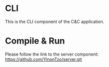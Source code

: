 # CLI

This is the CLI component of the C&C application.

# Compile & Run
Please follow the link to the server component:
<a href="https://github.com/YinonTzo/server.git"> https://github.com/YinonTzo/server.git </a>